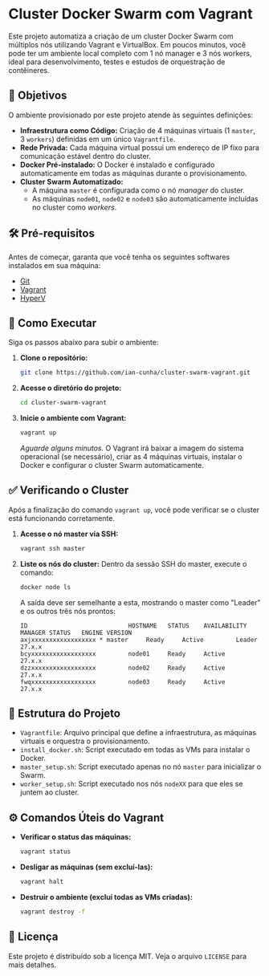 # Cluster Docker Swarm com Vagrant

Este projeto automatiza a criação de um cluster Docker Swarm com múltiplos nós utilizando Vagrant e VirtualBox. Em poucos minutos, você pode ter um ambiente local completo com 1 nó manager e 3 nós workers, ideal para desenvolvimento, testes e estudos de orquestração de contêineres.

## 🎯 Objetivos

O ambiente provisionado por este projeto atende às seguintes definições:
* **Infraestrutura como Código:** Criação de 4 máquinas virtuais (1 `master`, 3 `workers`) definidas em um único `Vagrantfile`.
* **Rede Privada:** Cada máquina virtual possui um endereço de IP fixo para comunicação estável dentro do cluster.
* **Docker Pré-instalado:** O Docker é instalado e configurado automaticamente em todas as máquinas durante o provisionamento.
* **Cluster Swarm Automatizado:**
    * A máquina `master` é configurada como o nó *manager* do cluster.
    * As máquinas `node01`, `node02` e `node03` são automaticamente incluídas no cluster como *workers*.

## 🛠️ Pré-requisitos

Antes de começar, garanta que você tenha os seguintes softwares instalados em sua máquina:

* [Git](https://git-scm.com/)
* [Vagrant](https://www.vagrantup.com/downloads)
* [HyperV](https://learn.microsoft.com/pt-br/windows-server/virtualization/hyper-v/get-started/install-hyper-v?tabs=powershell)

## 🚀 Como Executar

Siga os passos abaixo para subir o ambiente:

1.  **Clone o repositório:**
    ```bash
    git clone https://github.com/ian-cunha/cluster-swarm-vagrant.git
    ```

2.  **Acesse o diretório do projeto:**
    ```bash
    cd cluster-swarm-vagrant
    ```

3.  **Inicie o ambiente com Vagrant:**
    ```bash
    vagrant up
    ```
    *Aguarde alguns minutos.* O Vagrant irá baixar a imagem do sistema operacional (se necessário), criar as 4 máquinas virtuais, instalar o Docker e configurar o cluster Swarm automaticamente.

## ✅ Verificando o Cluster

Após a finalização do comando `vagrant up`, você pode verificar se o cluster está funcionando corretamente.

1.  **Acesse o nó master via SSH:**
    ```bash
    vagrant ssh master
    ```

2.  **Liste os nós do cluster:**
    Dentro da sessão SSH do master, execute o comando:
    ```bash
    docker node ls
    ```

    A saída deve ser semelhante a esta, mostrando o master como "Leader" e os outros três nós prontos:
    ```
    ID                            HOSTNAME   STATUS    AVAILABILITY   MANAGER STATUS   ENGINE VERSION
    axjxxxxxxxxxxxxxxxxxx * master     Ready     Active         Leader           27.x.x
    bcyxxxxxxxxxxxxxxxxxx         node01     Ready     Active                          27.x.x
    dzzxxxxxxxxxxxxxxxxxx         node02     Ready     Active                          27.x.x
    fwqxxxxxxxxxxxxxxxxxx         node03     Ready     Active                          27.x.x
    ```

## 📂 Estrutura do Projeto

* `Vagrantfile`: Arquivo principal que define a infraestrutura, as máquinas virtuais e orquestra o provisionamento.
* `install_docker.sh`: Script executado em todas as VMs para instalar o Docker.
* `master_setup.sh`: Script executado apenas no nó `master` para inicializar o Swarm.
* `worker_setup.sh`: Script executado nos nós `nodeXX` para que eles se juntem ao cluster.

## ⚙️ Comandos Úteis do Vagrant

* **Verificar o status das máquinas:**
    ```bash
    vagrant status
    ```
* **Desligar as máquinas (sem excluí-las):**
    ```bash
    vagrant halt
    ```
* **Destruir o ambiente (exclui todas as VMs criadas):**
    ```bash
    vagrant destroy -f
    ```

## 📄 Licença

Este projeto é distribuído sob a licença MIT. Veja o arquivo `LICENSE` para mais detalhes.
